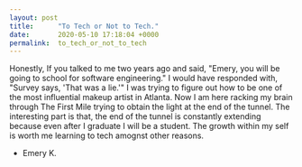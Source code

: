 ```yaml
---
layout: post
title:      "To Tech or Not to Tech."
date:       2020-05-10 17:18:04 +0000
permalink:  to_tech_or_not_to_tech
---
```



Honestly, If you talked to me two years ago and said, "Emery, you will be going to school for software engineering." I would have responded with, "Survey says, 'That was a lie.'" I was trying to figure out how to be one of the most influential makeup artist in Atlanta. Now I am here racking my brain through The First Mile trying to obtain the light at the end of the tunnel. The interesting part is that, the end of the tunnel is constantly extending because even after I graduate I will be a student. The growth within my self is worth me learning to tech amognst other reasons.

- Emery K.
